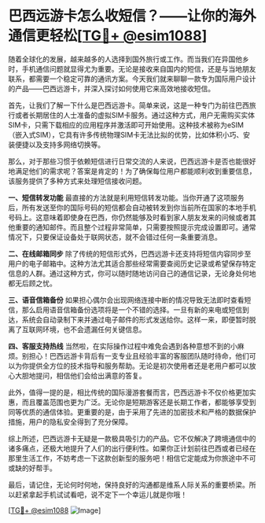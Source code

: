 # 巴西远游卡怎么收短信？——让你的海外通信更轻松[[TG💪+ @esim1088](https://t.me/s/esim1088)]

随着全球化的发展，越来越多的人选择到国外旅行或工作。而当我们在异国他乡时，手机通信问题就显得尤为重要。无论是接收来自国内的短信，还是与当地朋友联系，都需要一个稳定可靠的通讯方案。今天我们就来聊聊一款专为国际用户设计的产品——巴西远游卡，并深入探讨如何使用它来高效地接收短信。

首先，让我们了解一下什么是巴西远游卡。简单来说，这是一种专门为前往巴西旅行或者长期居住的人士准备的虚拟SIM卡服务。通过这种方式，用户无需购买实体SIM卡，只需下载相应的应用程序并激活即可开始使用。这种技术被称为eSIM（嵌入式SIM），它具有许多传统物理SIM卡无法比拟的优势，比如体积小巧、安装便捷以及支持多网络切换等。

那么，对于那些习惯于依赖短信进行日常交流的人来说，巴西远游卡是否也能很好地满足他们的需求呢？答案是肯定的！为了确保每位用户都能顺利收到重要信息，该服务提供了多种方式来处理短信接收问题。

**一、短信转发功能**
最直接的方法就是利用短信转发功能。当你开通了这项服务后，所有发送至你的国际号码的短信都会自动被转发到你当前所在国家的本地手机号码上。这意味着即使身在巴西，你仍然能够及时看到家人朋友发来的问候或者其他重要的通知邮件。而且整个过程非常简单，只需要按照提示完成设置即可。通常情况下，只要保证设备处于联网状态，就不会错过任何一条重要消息。

**二、在线邮箱同步**
除了传统的短信形式外，巴西远游卡还支持将短信内容同步至用户的电子邮箱中。这种方法尤其适合那些经常需要查阅历史记录或希望保存特定信息的人群。通过这种方式，你可以随时随地访问自己的通信记录，无论身处何地都无后顾之忧。

**三、语音信箱备份**
如果担心偶尔会出现网络连接中断的情况导致无法即时查看短信，那么启用语音信箱备份选项将是一个不错的选择。一旦有新的来电或短信到达，系统会自动录制下来并通过电子邮件的形式发送给你。这样一来，即便暂时脱离了互联网环境，也不会遗漏任何关键信息。

**四、客服支持热线**
当然啦，在实际操作过程中难免会遇到各种意想不到的小麻烦。别担心！巴西远游卡背后有一支专业且经验丰富的客服团队随时待命，他们可以为你提供全方位的技术指导和服务帮助。无论是初次使用者还是老用户都可以放心大胆地提问，相信他们会给出满意的答复。

此外，值得一提的是，相比传统的国际漫游套餐而言，巴西远游卡不仅价格更加实惠，而且覆盖范围也更为广泛。无论你是短期游客还是长期工作者，都能够享受到同等优质的通信体验。更重要的是，由于采用了先进的加密技术和严格的数据保护措施，用户的隐私安全得到了充分保障。

综上所述，巴西远游卡无疑是一款极具吸引力的产品。它不仅解决了跨境通信中的诸多痛点，还极大地提升了人们的出行便利性。如果你正计划前往巴西或者已经在那里生活工作，不妨考虑一下这款创新型的服务吧！相信它定能成为你旅途中不可或缺的好帮手。

最后，请记住，无论何时何地，保持良好的沟通都是维系人际关系的重要桥梁。所以赶紧拿起手机试试看吧，说不定下一个幸运儿就是你哦！

[[TG💪+ @esim1088](https://t.me/s/esim1088) ![Image](https://i.postimg.cc/4NQfJmqS/Snipaste-2025-05-13-00-14-12.png)]